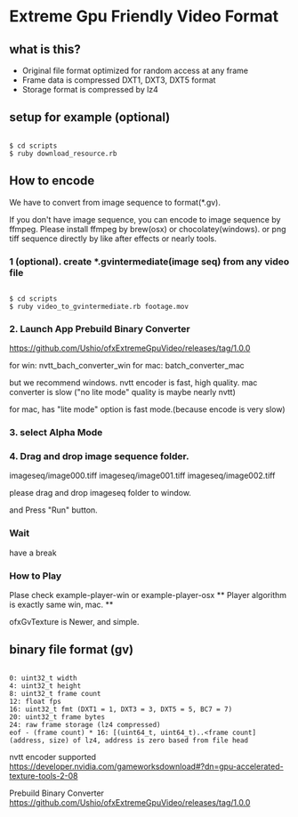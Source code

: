 # Extreme Gpu Friendly Video Format

## what is this?
- Original file format optimized for random access at any frame
- Frame data is compressed DXT1, DXT3, DXT5 format
- Storage format is compressed by lz4

## setup for example (optional)

```

$ cd scripts
$ ruby download_resource.rb

```

## How to encode
We have to convert from image sequence to format(\*.gv).

If you don't have image sequence, you can encode to image sequence by ffmpeg.
Please install ffmpeg by brew(osx) or chocolatey(windows).
or png tiff sequence directly by like after effects or nearly tools.

### 1 (optional). create \*.gvintermediate(image seq) from any video file

```

$ cd scripts
$ ruby video_to_gvintermediate.rb footage.mov

```

### 2. Launch App Prebuild Binary Converter
 https://github.com/Ushio/ofxExtremeGpuVideo/releases/tag/1.0.0

for win: nvtt_bach_converter_win
for mac: batch_converter_mac

but we recommend windows. nvtt encoder is fast, high quality.
mac converter is slow ("no lite mode" quality is maybe nearly nvtt)

for mac, has "lite mode" option is fast mode.(because encode is very slow)

### 3. select Alpha Mode

### 4. Drag and drop image sequence folder.
imageseq/image000.tiff
imageseq/image001.tiff
imageseq/image002.tiff

please drag and drop imageseq folder to window.

and Press "Run" button.

### Wait
have a break

### How to Play
Plase check example-player-win or example-player-osx
** Player algorithm is exactly same win, mac. **

ofxGvTexture is Newer, and simple.

## binary file format (gv)

```

0: uint32_t width
4: uint32_t height
8: uint32_t frame count
12: float fps
16: uint32_t fmt (DXT1 = 1, DXT3 = 3, DXT5 = 5, BC7 = 7)
20: uint32_t frame bytes
24: raw frame storage (lz4 compressed)
eof - (frame count) * 16: [(uint64_t, uint64_t)..<frame count] (address, size) of lz4, address is zero based from file head

```

nvtt encoder supported
https://developer.nvidia.com/gameworksdownload#?dn=gpu-accelerated-texture-tools-2-08


Prebuild Binary Converter
https://github.com/Ushio/ofxExtremeGpuVideo/releases/tag/1.0.0
